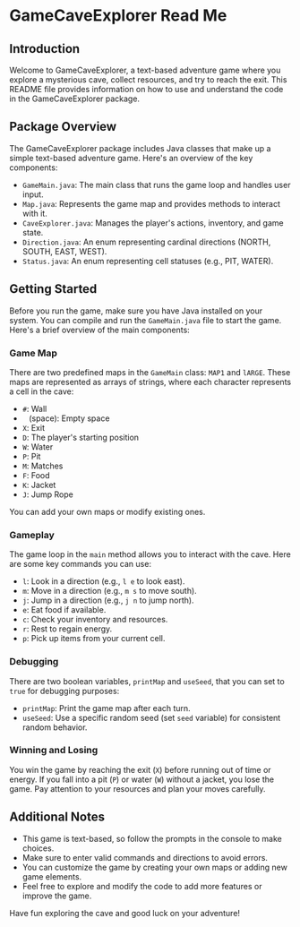 # GameCaveExplorer Read Me

## Introduction

Welcome to GameCaveExplorer, a text-based adventure game where you explore a mysterious cave, collect resources, and try to reach the exit. This README file provides information on how to use and understand the code in the GameCaveExplorer package.

## Package Overview

The GameCaveExplorer package includes Java classes that make up a simple text-based adventure game. Here's an overview of the key components:

- `GameMain.java`: The main class that runs the game loop and handles user input.
- `Map.java`: Represents the game map and provides methods to interact with it.
- `CaveExplorer.java`: Manages the player's actions, inventory, and game state.
- `Direction.java`: An enum representing cardinal directions (NORTH, SOUTH, EAST, WEST).
- `Status.java`: An enum representing cell statuses (e.g., PIT, WATER).

## Getting Started

Before you run the game, make sure you have Java installed on your system. You can compile and run the `GameMain.java` file to start the game. Here's a brief overview of the main components:

### Game Map

There are two predefined maps in the `GameMain` class: `MAP1` and `lARGE`. These maps are represented as arrays of strings, where each character represents a cell in the cave:

- `#`: Wall
- ` ` (space): Empty space
- `X`: Exit
- `D`: The player's starting position
- `W`: Water
- `P`: Pit
- `M`: Matches
- `F`: Food
- `K`: Jacket
- `J`: Jump Rope

You can add your own maps or modify existing ones.

### Gameplay

The game loop in the `main` method allows you to interact with the cave. Here are some key commands you can use:

- `l`: Look in a direction (e.g., `l e` to look east).
- `m`: Move in a direction (e.g., `m s` to move south).
- `j`: Jump in a direction (e.g., `j n` to jump north).
- `e`: Eat food if available.
- `c`: Check your inventory and resources.
- `r`: Rest to regain energy.
- `p`: Pick up items from your current cell.

### Debugging

There are two boolean variables, `printMap` and `useSeed`, that you can set to `true` for debugging purposes:

- `printMap`: Print the game map after each turn.
- `useSeed`: Use a specific random seed (set `seed` variable) for consistent random behavior.

### Winning and Losing

You win the game by reaching the exit (`X`) before running out of time or energy. If you fall into a pit (`P`) or water (`W`) without a jacket, you lose the game. Pay attention to your resources and plan your moves carefully.

## Additional Notes

- This game is text-based, so follow the prompts in the console to make choices.
- Make sure to enter valid commands and directions to avoid errors.
- You can customize the game by creating your own maps or adding new game elements.
- Feel free to explore and modify the code to add more features or improve the game.

Have fun exploring the cave and good luck on your adventure!
